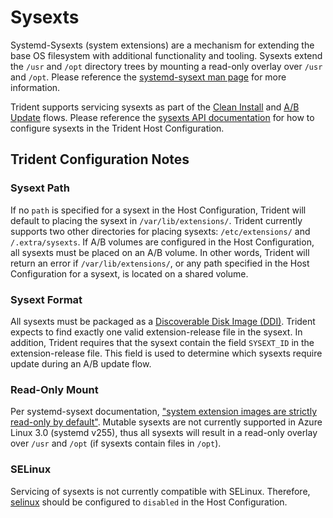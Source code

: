 # Sysexts

Systemd-Sysexts (system extensions) are a mechanism for extending the base OS
filesystem with additional functionality and tooling. Sysexts extend the `/usr`
and `/opt` directory trees by mounting a read-only overlay over `/usr` and
`/opt`. Please reference the [systemd-sysext man
page](https://man.archlinux.org/man/systemd-sysext.8.en) for more information.

Trident supports servicing sysexts as part of the [Clean
Install](../Reference/Glossary.md#clean-install) and [A/B
Update](../Reference/Glossary.md#ab-update) flows. Please reference the [sysexts
API
documentation](../Reference/Host-Configuration/API-Reference/Os.md#sysexts-optional)
for how to configure sysexts in the Trident Host Configuration.

## Trident Configuration Notes

### Sysext Path

If no `path` is specified for a sysext in the Host Configuration, Trident will
default to placing the sysext in `/var/lib/extensions/`. Trident currently
supports two other directories for placing sysexts: `/etc/extensions/` and
`/.extra/sysexts`. If A/B volumes are configured in the Host Configuration, all
sysexts must be placed on an A/B volume. In other words, Trident will return an
error if `/var/lib/extensions/`, or any path specified in the Host Configuration
for a sysext, is located on a shared volume.

### Sysext Format

All sysexts must be packaged as a [Discoverable Disk Image
(DDI)](https://uapi-group.org/specifications/specs/discoverable_disk_image/).
Trident expects to find exactly one valid extension-release file in the sysext.
In addition, Trident requires that the sysext contain the field `SYSEXT_ID` in
the extension-release file. This field is used to determine which sysexts
require update during an A/B update flow.

### Read-Only Mount

Per systemd-sysext documentation, ["system extension images are strictly
read-only by default"](https://man.archlinux.org/man/systemd-sysext.8.en).
Mutable sysexts are not currently supported in Azure Linux 3.0 (systemd v255),
thus all sysexts will result in a read-only overlay over `/usr` and `/opt` (if
sysexts contain files in `/opt`).

### SELinux

Servicing of sysexts is not currently compatible with SELinux. Therefore,
[selinux](../Reference/Host-Configuration/API-Reference/Selinux.md) should be
configured to `disabled` in the Host Configuration.
